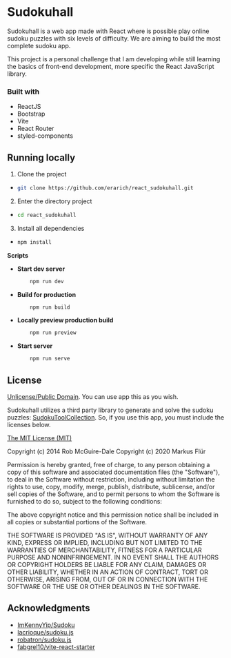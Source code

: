 
# Sudokuhall

Sudokuhall is a web app made with React where is possible play online sudoku puzzles with six levels of difficulty. We are aiming to build the most complete sudoku app.

This project is a personal challenge that I am developing while still learning the basics of front-end development, more specific the React  JavaScript library.

### Built with

* ReactJS
* Bootstrap
* Vite
* React Router
* styled-components

[Bootstrap.com]: https://img.shields.io/badge/Bootstrap-563D7C?style=for-the-badge&logo=bootstrap&logoColor=white
[Bootstrap-url]: https://getbootstrap.com
## Running locally

1. Clone the project
* ```bash
  git clone https://github.com/erarich/react_sudokuhall.git

2. Enter the directory project

* ```bash
  cd react_sudokuhall

3. Install all dependencies

* ```bash
  npm install

 **Scripts**


* **Start dev server**
    ```bash
        npm run dev

* **Build for production**
    ```bash
        npm run build

* **Locally preview production build**
    ```bash
        npm run preview

* **Start server**
    ```bash
        npm run serve

## License

[Unlicense/Public Domain](https://choosealicense.com/licenses/#unlicense). You can use app this as you wish.

Sudokuhall utilizes a third party library to generate and solve the sudoku puzzles: [SudokuToolCollection](https://www.npmjs.com/package/sudokutoolcollection). So, if you use this app, you must include the licenses below.

[The MIT License (MIT)](https://choosealicense.com/licenses/mit/)

Copyright (c) 2014 Rob McGuire-Dale Copyright (c) 2020 Markus Flür

Permission is hereby granted, free of charge, to any person obtaining a copy of this software and associated documentation files (the "Software"), to deal in the Software without restriction, including without limitation the rights to use, copy, modify, merge, publish, distribute, sublicense, and/or sell copies of the Software, and to permit persons to whom the Software is furnished to do so, subject to the following conditions:

The above copyright notice and this permission notice shall be included in all copies or substantial portions of the Software.

THE SOFTWARE IS PROVIDED "AS IS", WITHOUT WARRANTY OF ANY KIND, EXPRESS OR IMPLIED, INCLUDING BUT NOT LIMITED TO THE WARRANTIES OF MERCHANTABILITY, FITNESS FOR A PARTICULAR PURPOSE AND NONINFRINGEMENT. IN NO EVENT SHALL THE AUTHORS OR COPYRIGHT HOLDERS BE LIABLE FOR ANY CLAIM, DAMAGES OR OTHER LIABILITY, WHETHER IN AN ACTION OF CONTRACT, TORT OR OTHERWISE, ARISING FROM, OUT OF OR IN CONNECTION WITH THE SOFTWARE OR THE USE OR OTHER DEALINGS IN THE SOFTWARE.
## Acknowledgments

* [ImKennyYip/Sudoku](https://github.com/ImKennyYip/Sudoku)
* [lacrioque/sudoku.js](https://github.com/lacrioque/sudoku.js)
* [robatron/sudoku.js](https://github.com/robatron/sudoku.js)
* [fabgrel10/vite-react-starter ](https://github.com/fabgrel10/vite-react-starter)
